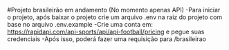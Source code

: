 #Projeto brasileirão em andamento (No momento apenas API)
-Para iniciar o projeto, após baixar o projeto crie um arquivo .env na raiz do projeto com base no arquivo .env.example
-Crie uma conta em: https://rapidapi.com/api-sports/api/api-football/pricing e pegue suas credenciais
-Após isso, poderá fazer uma requisição para /brasileirao
